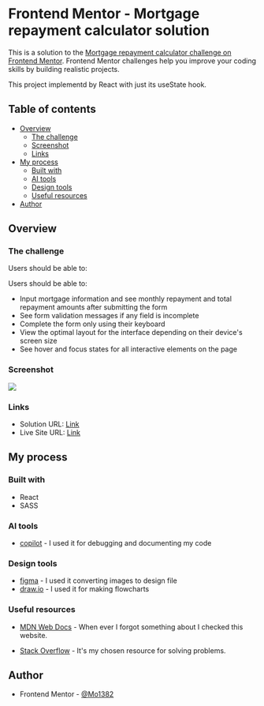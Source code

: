 # Frontend Mentor - Mortgage repayment calculator solution

This is a solution to the [Mortgage repayment calculator challenge on Frontend Mentor](https://www.frontendmentor.io/challenges/mortgage-repayment-calculator-Galx1LXK73). Frontend Mentor challenges help you improve your coding skills by building realistic projects.

This project implementd by React with just its useState hook.

## Table of contents

- [Overview](#overview)
  - [The challenge](#the-challenge)
  - [Screenshot](#screenshot)
  - [Links](#links)
- [My process](#my-process)
  - [Built with](#built-with)
  - [AI tools](#ai-tools)
  - [Design tools](#design-tools)
  - [Useful resources](#useful-resources)
- [Author](#author)

## Overview

### The challenge

Users should be able to:

Users should be able to:

- Input mortgage information and see monthly repayment and total repayment amounts after submitting the form
- See form validation messages if any field is incomplete
- Complete the form only using their keyboard
- View the optimal layout for the interface depending on their device's screen size
- See hover and focus states for all interactive elements on the page

### Screenshot

![](./screenshot.jpg)

### Links

- Solution URL: [Link](https://github.com/Mo1382/mortgage-repayment-calculator-main)
- Live Site URL: [Link](https://mo1382.github.io/mortgage-repayment-calculator-main/)

## My process

### Built with

- React
- SASS

### AI tools

- [copilot](https://github.com/features/copilot) - I used it for debugging and documenting my code

### Design tools

- [figma](https://www.figma.com/) - I used it converting images to design file
- [draw.io](https://app.diagrams.net/) - I used it for making flowcharts

### Useful resources

- [MDN Web Docs](https://developer.mozilla.org/en-US/) - When ever I forgot something about I checked this website.

- [Stack Overflow](https://stackoverflow.com/) - It's my chosen resource for solving problems.

## Author

- Frontend Mentor - [@Mo1382](https://www.frontendmentor.io/profile/Mo1382)
